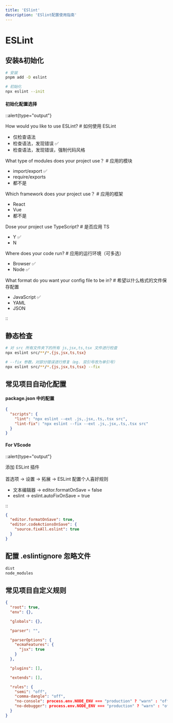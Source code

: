 ```yaml
---
title: 'ESlint'
description: 'ESlint配置使用指南'
---
```





# ESLint


## 安装&初始化

```bash
# 安装
pnpm add -D eslint

# 初始化
npx eslint --init
```


#### 初始化配置选择

::alert{type="output"} 

How would you like to use ESLint? # 如何使用 ESLint

- 仅检查语法
- 检查语法，发现错误 ✅
- 检查语法，发现错误，强制代码风格

What type of modules does your project use？ # 应用的模块

- import/export ✅
- require/exports
- 都不是

Which framework does your project use？ # 应用的框架

- React
- Vue
- 都不是

Dose your project use TypeScript? # 是否应用 TS

- Y ✅
- N

Where does your code run? # 应用的运行环境（可多选）

- Browser ✅
- Node ✅

What format do you want your config file to be in? # 希望以什么格式的文件保存配置

- JavaScript ✅
- YAML
- JSON

::




## 静态检查

```bash
# 对 src 所有文件夹下的所有 js,jsx,ts,tsx 文件进行检查
npx eslint src/**/*.{js,jsx,ts,tsx}

# --fix 参数，对部分错误进行修复（eg. 双引号改为单引号）
npx eslint src/**/*.{js,jsx,ts,tsx} --fix
```




## 常见项目自动化配置


#### package.json 中的配置

```json
{
  "scripts": {
    "lint": "npx eslint --ext .js,.jsx,.ts,.tsx src",
    "lint-fix": "npx eslint --fix --ext .js,.jsx,.ts,.tsx src"
  }
}
```


#### For VScode

::alert{type="output"}

添加 ESLint 插件
<br />
<br />
首选项 -> 设置 -> 拓展 -> ESLint 配置个人喜好规则

- 文本编辑器 -> editor.formatOnSave = false
- eslint -> eslint.autoFixOnSave = true

::

```json
{
  "editor.formatOnSave": true,
  "editor.codeActionsOnSave": {
    "source.fixAll.eslint": true
  }
}
```




## 配置 .eslintignore 忽略文件

```bash
dist
node_modules
```




## 常见项目自定义规则

```json
{
  "root": true,
  "env": {},

  "globals": {},

  "parser": "",

  "parserOptions": {
    "ecmaFeatures": {
      "jsx": true
    }
  },

  "plugins": [],

  "extends": [],

  "rules": {
    "semi": "off",
    "comma-dangle": "off",
    "no-console": process.env.NODE_ENV === "production" ? "warn" : "off",
    "no-debugger": process.env.NODE_ENV === "production" ? "warn" : "off"
  }
}
```
